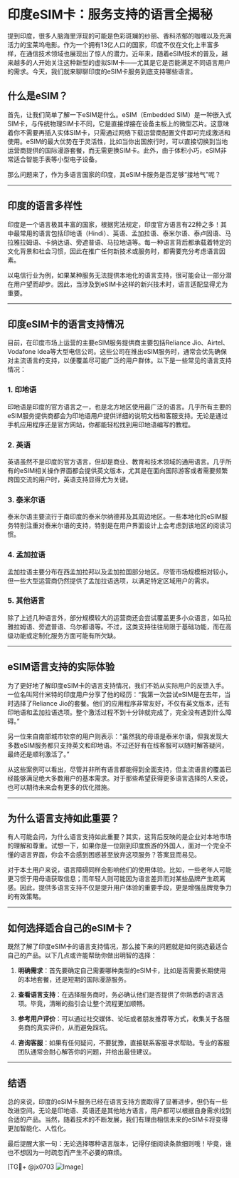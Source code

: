 # 印度eSIM卡：服务支持的语言全揭秘

提到印度，很多人脑海里浮现的可能是色彩斑斓的纱丽、香料浓郁的咖喱以及充满活力的宝莱坞电影。作为一个拥有13亿人口的国家，印度不仅在文化上丰富多样，在通信技术领域也展现出了惊人的潜力。近年来，随着eSIM技术的普及，越来越多的人开始关注这种新型的虚拟SIM卡——尤其是它是否能满足不同语言用户的需求。今天，我们就来聊聊印度的eSIM卡服务到底支持哪些语言。

## 什么是eSIM？

首先，让我们简单了解一下eSIM是什么。eSIM（Embedded SIM）是一种嵌入式SIM卡，与传统物理SIM卡不同，它是直接焊接在设备主板上的微型芯片。这意味着你不需要再插入实体SIM卡，只需通过网络下载运营商配置文件即可完成激活和使用。eSIM的最大优势在于灵活性，比如当你出国旅行时，可以直接切换到当地运营商提供的国际漫游套餐，而无需更换SIM卡。此外，由于体积小巧，eSIM非常适合智能手表等小型电子设备。

那么问题来了，作为多语言国家的印度，其eSIM卡服务是否足够“接地气”呢？

---

## 印度的语言多样性

印度是一个语言极其丰富的国家，根据宪法规定，印度官方语言有22种之多！其中最常用的语言包括印地语（Hindi）、英语、孟加拉语、泰米尔语、泰卢固语、马拉雅拉姆语、卡纳达语、旁遮普语、马拉地语等。每一种语言背后都承载着特定的文化背景和社会习惯，因此在推广任何新技术或服务时，都需要充分考虑语言因素。

以电信行业为例，如果某种服务无法提供本地化的语言支持，很可能会让一部分潜在用户望而却步。因此，当涉及到eSIM卡这样的新兴技术时，语言适配显得尤为重要。

---

## 印度eSIM卡的语言支持情况

目前，在印度市场上运营的主要eSIM服务提供商主要包括Reliance Jio、Airtel、Vodafone Idea等大型电信公司。这些公司在推出eSIM服务时，通常会优先确保对主流语言的支持，以便覆盖尽可能广泛的用户群体。以下是一些常见的语言支持情况：

### 1. **印地语**
印地语是印度的官方语言之一，也是北方地区使用最广泛的语言。几乎所有主要的eSIM服务提供商都会为印地语用户提供详细的说明文档和客服支持。无论是通过手机应用程序还是官方网站，你都能轻松找到用印地语编写的教程。

### 2. **英语**
英语虽然不是印度的官方语言，但却是商业、教育和技术领域的通用语言。几乎所有的eSIM相关操作界面都会提供英文版本，尤其是在面向国际游客或者需要频繁跨国交流的用户时，英语支持显得尤为关键。

### 3. **泰米尔语**
泰米尔语主要流行于南印度的泰米尔纳德邦及其周边地区。一些本地化的eSIM服务特别注重对泰米尔语的支持，特别是在用户界面设计上会考虑到该地区的阅读习惯。

### 4. **孟加拉语**
孟加拉语主要分布在西孟加拉邦以及孟加拉国部分地区。尽管市场规模相对较小，但一些大型运营商仍然提供了孟加拉语选项，以满足特定区域用户的需求。

### 5. **其他语言**
除了上述几种语言外，部分规模较大的运营商还会尝试覆盖更多小众语言，如马拉雅拉姆语、旁遮普语、乌尔都语等。不过，这类支持往往局限于基础功能，而在高级功能或定制化服务方面可能有所欠缺。

---

## eSIM语言支持的实际体验

为了更好地了解印度eSIM卡的语言支持情况，我们不妨从实际用户的反馈入手。一位名叫阿什米特的印度用户分享了他的经历：“我第一次尝试eSIM是在去年，当时选择了Reliance Jio的套餐。他们的应用程序非常友好，不仅有英文版本，还有印地语和孟加拉语选项。整个激活过程不到十分钟就完成了，完全没有遇到什么障碍。”

另一位来自南部城市钦奈的用户则表示：“虽然我的母语是泰米尔语，但我发现大多数eSIM服务都只支持英文和印地语。不过还好有在线客服可以随时解答疑问，最终还是顺利激活了。”

从这些案例可以看出，尽管并非所有语言都能得到全面支持，但主流语言的覆盖已经能够满足绝大多数用户的基本需求。对于那些希望获得更多语言选择的人来说，也可以期待未来会有更多的优化措施。

---

## 为什么语言支持如此重要？

有人可能会问，为什么语言支持如此重要？其实，这背后反映的是企业对本地市场的理解和尊重。试想一下，如果你是一位刚到印度旅游的外国人，面对一个完全不懂的语言界面，你会不会感到困惑甚至放弃这项服务？答案显而易见。

对于本土用户来说，语言障碍同样会影响他们的使用体验。比如，一些老年人可能更习惯于用母语获取信息；而年轻人则可能因为语言差异而对某些品牌产生疏离感。因此，提供多语言支持不仅是提升用户体验的重要手段，更是增强品牌竞争力的有效策略。

---

## 如何选择适合自己的eSIM卡？

既然了解了印度eSIM卡的语言支持情况，那么接下来的问题就是如何挑选最适合自己的产品。以下几点或许能帮助你做出明智的选择：

1. **明确需求**：首先要确定自己需要哪种类型的eSIM卡，比如是否需要长期使用的本地套餐，还是短期的国际漫游服务。
   
2. **查看语言支持**：在选择服务商时，务必确认他们是否提供了你熟悉的语言选项。毕竟，清晰的指引会让整个流程更加顺畅。

3. **参考用户评价**：可以通过社交媒体、论坛或者朋友推荐等方式，收集关于各服务商的真实评价，从而避免踩坑。

4. **咨询客服**：如果有任何疑问，不要犹豫，直接联系客服寻求帮助。专业的客服团队通常会耐心解答你的问题，并给出最佳建议。

---

## 结语

总的来说，印度的eSIM卡服务已经在语言支持方面取得了显著进步，但仍有一些改进空间。无论是印地语、英语还是其他地方语言，用户都可以根据自身需求找到合适的产品。当然，随着技术的不断发展，我们有理由相信未来的eSIM卡将变得更加智能化、人性化。

最后提醒大家一句：无论选择哪种语言版本，记得仔细阅读条款细则哦！毕竟，谁也不想因为一时疏忽而产生不必要的麻烦。

[TG💪+ @jx0703 ![Image](https://github.com/user-attachments/assets/dbca1d08-cadb-493c-b0ec-ad6f7a83f270)]